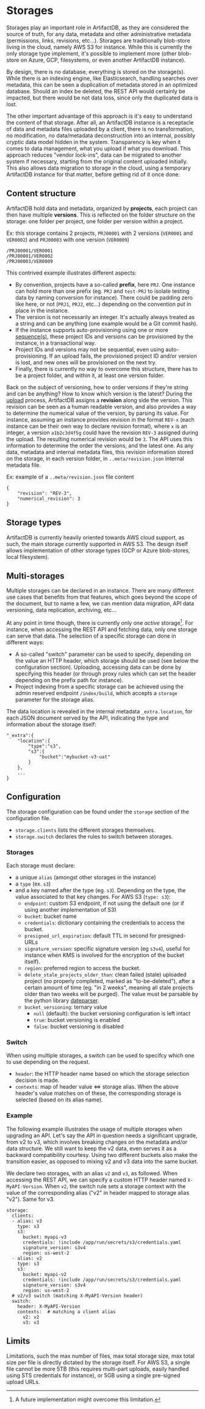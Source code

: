 # Storages

Storages play an important role in ArtifactDB, as they are considered the source of truth, for any data, metadata and
other administrative metadata (permissions, links, revisions, etc...). Storages are traditionally blob-store living in
the cloud, namely AWS S3 for instance. While this is currently the only storage type implement, it's possible to
implement more (other blob-store on Azure, GCP, filesystems, or even another ArtifactDB instance).

By design, there is no database, everything is stored on the storage(s). While there is an indexing engine, like
Elasticsearch, handling searches over metadata, this can be seen a duplication of metadata stored in an optimized
database. Should an index be deleted, the REST API would certainly be impacted, but there would be not data loss, since
only the duplicated data is lost.

The other important advantage of this approach is it's easy to understand the content of that storage. After all, an
ArtifactDB instance is a receptacle of data and metadata files uploaded by a client, there is no transformation, no
modification, no data/metadata deconstruction into an internal, possibly cryptic data model hidden in the system.
Transparency is key when it comes to data management, what you upload if what you download. This approach reduces
"vendor lock-ins", data can be migrated to another system if necessary, starting from the original content uploaded
initially. This also allows data migration to storage in the cloud, using a temporary ArtifactDB instance for that
matter, before getting rid of it once done.

## Content structure

ArtifactDB hold data and metadata, organized by **projects**, each project can then have multiple **versions**. This is
reflected on the folder structure on the storage: one folder per project, one folder per version within a project. 

Ex: this storage contains 2 projects, `PRJ00001` with 2 versions (`VER0001` and `VER0002`) and `PRJ00003` with one
version (`VER0009`)
```
/PRJ00001/VER0001
/PRJ00001/VER0002
/PRJ00003/VER0009
```

This contrived example illustrates different aspects:

- By convention, projects have a so-called **prefix**, here `PRJ`. One instance can hold more than one prefix (eg. `PRJ`
  and `test-PRJ` to isolate testing data by naming conversion for instance). There could be padding zero like here, or
  not (`PRJ1`, `PRJ2`, etc...) depending on the convention put in place in the instance.
- The version is not necessarily an integer. It's actually always treated as a string and can be anything (one example
  would be a Git commit hash).
- If the instance supports auto-provisioning using one or more [sequence(s)](sequence), these project IDs and versions
  can be provisioned by the instance, in a transactional way.
- Project IDs and versions may not be sequential, even using auto-provisioning. If an upload fails, the provisioned
  project ID and/or version is lost, and new ones will be provisioned on the next try.
- Finally, there is currently no way to overcome this structure, there has to be a project folder, and within it, at
  least one version folder.

Back on the subject of versioning, how to order versions if they're string and can be anything? How to know which
version is the latest? During the [upload](usage/upload) process, ArtifactDB assigns a **revision** along side the
version. This revision can be seen as a human readable version, and also provides a way to determine the numerical value
of the version, by parsing its value. For instance, assuming an instance provides revision in the format `REV-x` (each
instance can be their own way to declare revision format), where `x` is an integer, a version `a1b2c3d4f5g` could have
the revision `REV-3` assigned during the upload. The resulting numerical revision would be `3`. The API uses this
information to determine the order the versions, and the latest one. As any data, metadata and internal metadata files,
this revision information stored on the storage, in each version folder, in `..meta/revision.json` internal metadata file.

Ex: example of a `..meta/revision.json` file content
```
{
    "revision": "REV-3",
    "numerical_revision": 3
}
```

## Storage types

ArtifactDB is currently heavily oriented towards AWS cloud support, as such, the main storage currently supported in AWS
S3. The design itself allows implementation of other storage types (GCP or Azure blob-stores, local filesystem).


## Multi-storages

Multiple storages can be declared in an instance. There are many different use cases that benefits from that features,
which goes beyond the scope of the document, but to name a few, we can mention data migration, API data versioning, data
replication, archiving, etc...

At any point in time though, there is currently only one *active* storage[^1]. For instance, when accessing the REST API and
fetching data, only one storage can serve that data. The selection of a specific storage can done in different ways:

- A so-called "switch" parameter can be used to specify, depending on the value an HTTP header, which storage should be
  used (see below the configuration section). Uploading, accessing data can be done by specifying this header (or
  through proxy rules which can set the header depending on the prefix path for instance).
- Project indexing from a specific storage can be achieved using the admin reserved endpoint `/index/build`, which
  accepts a `storage` parameter for the storage alias.

The data location is revealed in the internal metadata `_extra.location`, for each JSON document served by the API,
indicating the type and information about the storage itself:
```
"_extra":{
    "location":{
        "type":"s3",
        "s3":{
            "bucket":"mybucket-v3-uat"
        }
    },
    ...
}
```

## Configuration

The storage configuration can be found under the `storage` section of the configuration file.

- `storage.clients` lists the different storages themselves.
- `storage.switch` declares the rules to switch between storages.

### Storages 

Each storage must declare:

- a unique `alias` (amongst other storages in the instance)
- a `type` (ex. `s3`)
- and a key named after the type (eg. `s3`). Depending on the type, the value associated to that key changes. For AWS S3
  (`type: s3`):
  - `endpoint`: custom S3 endpoint, if not using the default one (or if using another implementation of S3)
  - `bucket`: bucket name
  - `credentials`: dictionary containing the credentials to access the bucket.
  - `presigned_url_expiration`: default TTL in second for presigned-URLs
  - `signature_version`: specific signature version (eg `s3v4`), useful for instance when KMS is involved for the
    encryption of the bucket itself).
  - `region`: preferred region to access the bucket.
  - `delete_stale_projects_older_than`: clean failed (stale) uploaded project (no properly completed, marked as
    "to-be-deleted"), after a certain amount of time (eg. "in 2 weeks", meaning all stale projects older than two weeks
    will be purged). The value must be parsable by the python library
    [dateparser](https://dateparser.readthedocs.io/en/latest/).
  - `bucket_versioning`: ternary value
    - `null` (default): the bucket versioning configuration is left intact
    - `true`: bucket versioning is enabled
    - `false`: bucket versioning is disabled

### Switch

When using multiple storages, a switch can be used to specifcy which one to use depending on the request.

- `header`: the HTTP header name based on which the storage selection decision is made.
- `contexts`: map of header value <=> storage alias. When the above header's value matches on of these, the
  corresponding storage is selected (based on its alias name).

### Example

The following example illustrates the usage of multiple storages when upgrading an API. Let's say the API in question
needs a significant upgrade, from v2 to v3, which involves breaking changes on the metadata and/or data structure. We
still want to keep the v2 data, even serves it as a backward compatibility courtesy. Using two different buckets also
make the transition easier, as opposed to mixing v2 and v3 data into the same bucket.

We declare two storages, with an alias `v2` and `v3`, as followed. When accessing the REST API, we can specify a custom
HTTP header named `X-MyAPI-Version`. When `v2`, the switch rule sets a storage context with the value of the
corresponding alias ("v2" in header mapped to storage alias "v2"). Same for v3.

```
storage:
  clients:
  - alias: v3
    type: s3
    s3: 
      bucket: myapi-v3
      credentials: !include /app/run/secrets/s3/credentials.yaml
      signature_version: s3v4
      region: us-west-2
  - alias: v2
    type: s3
    s3: 
      bucket: myapi-v2
      credentials: !include /app/run/secrets/s3/credentials.yaml
      signature_version: s3v4
      region: us-west-2
  # v2/v3 switch (matching X-MyAPI-Version header)
  switch:                                                                                                                                                                                                                                                                                                                                                                                                                                
    header: X-MyAPI-Version
    contexts:  # matching a client alias
      v2: v2
      v3: v3
```



## Limits

Limitations, such the max number of files, max total storage size, max total size per file is directly dictated by the
storage itself. For AWS S3, a single file cannot be more 5TB (this requires multi-part uploads, easily handled using STS
credentials for instance), or 5GB using a single pre-signed upload URLs.

[^1]: A future implementation might overcome this limitation.
